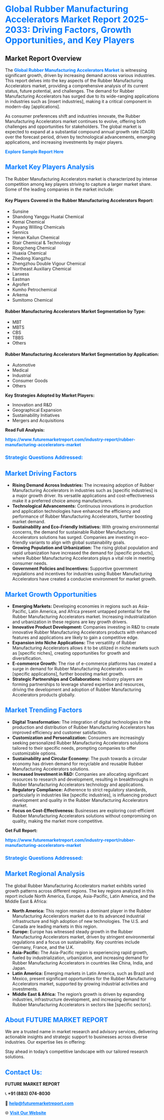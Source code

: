 <h1 style="color: #007BFF;">Global Rubber Manufacturing Accelerators Market Report 2025-2033: Driving Factors, Growth Opportunities, and Key Players</h1>

<section id="overview">
<h2>Market Report Overview</h2>
<p>The <a href="https://www.futuremarketreport.com/industry-report/rubber-manufacturing-accelerators-market" style="color: #007BFF; text-decoration: none;"><strong>Global Rubber Manufacturing Accelerators Market</strong></a> is witnessing significant growth, driven by increasing demand across various industries. This report delves into the key aspects of the Rubber Manufacturing Accelerators market, providing a comprehensive analysis of its current status, future potential, and challenges. The demand for Rubber Manufacturing Accelerators has surged due to its wide-ranging applications in industries such as [insert industries], making it a critical component in modern-day [applications].</p>
<p>As consumer preferences shift and industries innovate, the Rubber Manufacturing Accelerators market continues to evolve, offering both challenges and opportunities for stakeholders. The global market is expected to expand at a substantial compound annual growth rate (CAGR) over the forecast period, driven by technological advancements, emerging applications, and increasing investments by major players.</p>
</section>

<section id="overview">
<p><a href="https://www.futuremarketreport.com/request-sample/reportId=43216" style="color: #007BFF; text-decoration: none;"><strong>Explore Sample Report Here</strong></a></p>
</section>

<section id="key-players">
<h2 style="color: #007BFF;">Market Key Players Analysis</h2>
<p>The Rubber Manufacturing Accelerators market is characterized by intense competition among key players striving to capture a larger market share. Some of the leading companies in the market include:</p>
<h4>Key Players Covered in the Rubber Manufacturing Accelerators Report:</h4>
<ul><li>Sunsine</li><li>Shandong Yanggu Huatai Chemical</li><li>Kemai Chemical</li><li>Puyang Willing Chemicals</li><li>Sennics</li><li>Henan Kailun Chemical</li><li>Stair Chemical &amp; Technology</li><li>Rongcheng Chemical</li><li>Huaxia Chemical</li><li>Zhedong Xiangzhu</li><li>Zhengzhou Double Vigour Chemical</li><li>Northeast Auxiliary Chemical</li><li>Lanxess</li><li>Eastman</li><li>Agrofert</li><li>Kumho Petrochemical</li><li>Arkema</li><li>Sumitomo Chemical</li></ul>
<h4>Rubber Manufacturing Accelerators Market Segmentation by Type:</h4>
<ul><li>MBT</li><li>MBTS</li><li>CBS</li><li>TBBS</li><li>Others</li></ul>

<h4>Rubber Manufacturing Accelerators Market Segmentation by Application:</h4>
<ul><li>Automotive</li><li>Medical</li><li>Industrial</li><li>Consumer Goods</li><li>Others</li></ul>
<p><strong>Key Strategies Adopted by Market Players:</strong></p>
<ul>
<li>Innovation and R&D</li>
<li>Geographical Expansion</li>
<li>Sustainability Initiatives</li>
<li>Mergers and Acquisitions</li>
</ul>
</section>

<section>
<p><strong>Read Full Analysis: </strong></p><a href="https://www.futuremarketreport.com/industry-report/rubber-manufacturing-accelerators-market" style="color: #007BFF; text-decoration: none;"><strong>https://www.futuremarketreport.com/industry-report/rubber-manufacturing-accelerators-market</strong></a>
<h3 style="color: #007BFF;">Strategic Questions Addressed:</h3>
</section>

<section id="driving-factors">
<h2 style="color: #007BFF;">Market Driving Factors</h2>
<ul>
<li><strong>Rising Demand Across Industries:</strong> The increasing adoption of Rubber Manufacturing Accelerators in industries such as [specific industries] is a major growth driver. Its versatile applications and cost-effectiveness make it a preferred choice among manufacturers.</li>
<li><strong>Technological Advancements:</strong> Continuous innovations in production and application technologies have enhanced the efficiency and performance of Rubber Manufacturing Accelerators, further boosting market demand.</li>
<li><strong>Sustainability and Eco-Friendly Initiatives:</strong> With growing environmental concerns, the demand for sustainable Rubber Manufacturing Accelerators solutions has surged. Companies are investing in eco-friendly variants to align with global sustainability goals.</li>
<li><strong>Growing Population and Urbanization:</strong> The rising global population and rapid urbanization have increased the demand for [specific products], where Rubber Manufacturing Accelerators plays a vital role in meeting consumer needs.</li>
<li><strong>Government Policies and Incentives:</strong> Supportive government regulations and incentives for industries using Rubber Manufacturing Accelerators have created a conducive environment for market growth.</li>
</ul>
</section>

<section id="growth-opportunities">
<h2 style="color: #007BFF;">Market Growth Opportunities</h2>
<ul>
<li><strong>Emerging Markets:</strong> Developing economies in regions such as Asia-Pacific, Latin America, and Africa present untapped potential for the Rubber Manufacturing Accelerators market. Increasing industrialization and urbanization in these regions are key growth drivers.</li>
<li><strong>Innovative Product Development:</strong> Companies investing in R&D to create innovative Rubber Manufacturing Accelerators products with enhanced features and applications are likely to gain a competitive edge.</li>
<li><strong>Expansion into Niche Applications:</strong> The versatility of Rubber Manufacturing Accelerators allows it to be utilized in niche markets such as [specific niches], creating opportunities for growth and diversification.</li>
<li><strong>E-commerce Growth:</strong> The rise of e-commerce platforms has created a surge in demand for Rubber Manufacturing Accelerators used in [specific applications], further boosting market growth.</li>
<li><strong>Strategic Partnerships and Collaborations:</strong> Industry players are forming partnerships to leverage shared expertise and resources, driving the development and adoption of Rubber Manufacturing Accelerators products globally.</li>
</ul>
</section>

<section id="trending-factors">
<h2 style="color: #007BFF;">Market Trending Factors</h2>
<ul>
<li><strong>Digital Transformation:</strong> The integration of digital technologies in the production and distribution of Rubber Manufacturing Accelerators has improved efficiency and customer satisfaction.</li>
<li><strong>Customization and Personalization:</strong> Consumers are increasingly seeking personalized Rubber Manufacturing Accelerators solutions tailored to their specific needs, prompting companies to offer customizable options.</li>
<li><strong>Sustainability and Circular Economy:</strong> The push towards a circular economy has driven demand for recyclable and reusable Rubber Manufacturing Accelerators solutions.</li>
<li><strong>Increased Investment in R&D:</strong> Companies are allocating significant resources to research and development, resulting in breakthroughs in Rubber Manufacturing Accelerators technology and applications.</li>
<li><strong>Regulatory Compliance:</strong> Adherence to strict regulatory standards, particularly in industries like [specific industries], is influencing product development and quality in the Rubber Manufacturing Accelerators market.</li>
<li><strong>Focus on Cost-Effectiveness:</strong> Businesses are exploring cost-efficient Rubber Manufacturing Accelerators solutions without compromising on quality, making the market more competitive.</li>
</ul>
</section>

<section>
<p><strong>Get Full Report: </strong></p><a href="https://www.futuremarketreport.com/industry-report/rubber-manufacturing-accelerators-market" style="color: #007BFF; text-decoration: none;"><strong>https://www.futuremarketreport.com/industry-report/rubber-manufacturing-accelerators-market</strong></a>
<h3 style="color: #007BFF;">Strategic Questions Addressed:</h3>
</section>


<section id="regional-analysis">
<h2 style="color: #007BFF;">Market Regional Analysis</h2>
<p>The global Rubber Manufacturing Accelerators market exhibits varied growth patterns across different regions. The key regions analyzed in this report include North America, Europe, Asia-Pacific, Latin America, and the Middle East & Africa:</p>
<ul>
<li><strong>North America:</strong> This region remains a dominant player in the Rubber Manufacturing Accelerators market due to its advanced industrial infrastructure and high adoption of new technologies. The U.S. and Canada are leading markets in this region.</li>
<li><strong>Europe:</strong> Europe has witnessed steady growth in the Rubber Manufacturing Accelerators market, driven by stringent environmental regulations and a focus on sustainability. Key countries include Germany, France, and the U.K.</li>
<li><strong>Asia-Pacific:</strong> The Asia-Pacific region is experiencing rapid growth, fueled by industrialization, urbanization, and increasing demand for Rubber Manufacturing Accelerators in countries like China, India, and Japan.</li>
<li><strong>Latin America:</strong> Emerging markets in Latin America, such as Brazil and Mexico, present significant opportunities for the Rubber Manufacturing Accelerators market, supported by growing industrial activities and investments.</li>
<li><strong>Middle East & Africa:</strong> The region’s growth is driven by expanding industries, infrastructure development, and increasing demand for Rubber Manufacturing Accelerators in sectors like [specific sectors].</li>
</ul>
</section>

<footer>
<h2 style="color: #007BFF;">About FUTURE MARKET REPORT</h2>
<p>We are a trusted name in market research and advisory services, delivering actionable insights and strategic support to businesses across diverse industries. Our expertise lies in offering:</p>

<p>Stay ahead in today’s competitive landscape with our tailored research solutions.</p>

<h2 style="color: #007BFF;">Contact Us:</h2>
<p><strong>FUTURE MARKET REPORT</strong></p>
<p>📞 <strong>+91 (883) 074-8030</strong></p>
<p>📧 <strong><a href="mailto:help@futuremarketreport.com" style="color: #007BFF;">help@futuremarketreport.com</a></strong></p>
<p>🌐 <strong><a href="https://www.futuremarketreport.com/" style="color: #007BFF;">Visit Our Website</a></strong></p>
</footer>